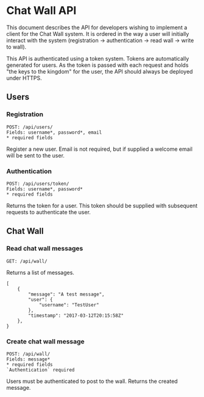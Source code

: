 # Chat Wall API

This document describes the API for developers wishing to implement a
client for the Chat Wall system. It is ordered in the way a user will
initially interact with the system (registration -> authentication ->
read wall -> write to wall).

This API is authenticated using a token system. Tokens are
automatically generated for users. As the token is passed with each
request and holds "the keys to the kingdom" for the user, the API
should always be deployed under HTTPS.

## Users

### Registration

    POST: /api/users/
    Fields: username*, password*, email
    * required fields

Register a new user. Email is not required, but if supplied a welcome
email will be sent to the user.

### Authentication

    POST: /api/users/token/
    Fields: username*, password*
    * required fields

Returns the token for a user. This token should be supplied with
subsequent requests to authenticate the user.


## Chat Wall

### Read chat wall messages

    GET: /api/wall/

Returns a list of messages.

    [
        {
            "message": "A test message",
            "user": {
                "username": "TestUser"
            },
            "timestamp": "2017-03-12T20:15:58Z"
        },
    }

### Create chat wall message

    POST: /api/wall/
    Fields: message*
    * required fields
    `Authentication` required

Users must be authenticated to post to the wall. Returns the created
message.
